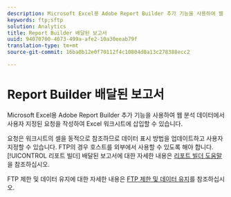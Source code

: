 ```yaml
---
description: Microsoft Excel용 Adobe Report Builder 추가 기능을 사용하여 웹 분석 데이터에서 사용자 지정된 요청을 작성하여 Excel 워크시트에 삽입할 수 있습니다.
keywords: ftp;sftp
solution: Analytics
title: Report Builder 배달된 보고서
uuid: 94070700-4073-499a-afe2-10a30eeab79f
translation-type: tm+mt
source-git-commit: 16ba0b12e0f70112f4c10804d0a13c278388ecc2

---
```



# Report Builder 배달된 보고서

Microsoft Excel용 Adobe Report Builder 추가 기능을 사용하여 웹 분석 데이터에서 사용자 지정된 요청을 작성하여 Excel 워크시트에 삽입할 수 있습니다.

요청은 워크시트의 셀을 동적으로 참조하므로 데이터 표시 방법을 업데이트하고 사용자 지정할 수 있습니다. FTP의 경우 호스트를 외부에서 사용할 수 있도록 해야 합니다. [!UICONTROL 리포트 빌더] 배달된 보고서에 대한 자세한 내용은 [리포트 빌더 도움말](https://marketing.adobe.com/resources/help/en_US/arb/index.html#ReportBuilder_Home)을 참조하십시오.

FTP 제한 및 데이터 유지에 대한 자세한 내용은 [FTP 제한 및 데이터 유지](/help/export/ftp-and-sftp/ftp-limits.md)를 참조하십시오.
